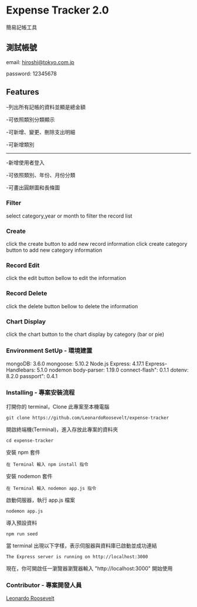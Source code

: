 # Expense Tracker 2.0
簡易記帳工具

## 測試帳號
email: hiroshi@tokyo.com.jp

password: 12345678

## Features
-列出所有記帳的資料並顯是總金額

-可依照類別分類顯示

-可新增、變更、刪除支出明細

-可新增類別

-------------------------------------
-新增使用者登入

-可依照類別、年份、月份分類

-可畫出圓餅圖和長條圖

### Filter
select category,year or month to filter the record list

### Create
click the create button to add new record information
click create category button to add new category information

### Record Edit
click the edit button bellow to edit the information

### Record Delete
click the delete button bellow to delete the information

### Chart Display
click the chart button to the chart display by category (bar or pie)

### Environment SetUp - 環境建置
mongoDB: 3.6.0
mongoose: 5.10.2
Node.js
Express: 4.17.1
Express-Handlebars: 5.1.0
nodemon
body-parser: 1.19.0
connect-flash": 0.1.1
dotenv: 8.2.0
passport": 0.4.1

### Installing - 專案安裝流程
打開你的 terminal，Clone 此專案至本機電腦
```
git clone https://github.com/LeonardoRoosevelt/expense-tracker
```
開啟終端機(Terminal)，進入存放此專案的資料夾
```
cd expense-tracker
```
安裝 npm 套件
```
在 Terminal 輸入 npm install 指令
```
安裝 nodemon 套件
```
在 Terminal 輸入 nodemon app.js 指令
```
啟動伺服器，執行 app.js 檔案
```
nodemon app.js
```
導入預設資料
```
npm run seed
```
當 terminal 出現以下字樣，表示伺服器與資料庫已啟動並成功連結
```
The Express server is running on http://localhost:3000
```

現在，你可開啟任一瀏覽器瀏覽器輸入 "http://localhost:3000" 開始使用



### Contributor - 專案開發人員
[Leonardo Roosevelt](https://github.com/LeonardoRoosevelt)
